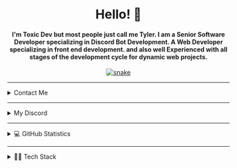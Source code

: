 <div align="center">
    <h1 align="center">Hello! 👋</h1>
    <h4 align="center">I'm <strong>Toxic Dev</strong> but most people just call me <strong>Tyler</strong>. 
      I am a Senior Software Developer specializing in Discord Bot Development. A Web Developer specializing in front end development. 
      and also well Experienced with all stages of the development cycle for dynamic web projects. </h4>
</div>

<div align="center">
    <a href="https://toxicdev.me">
        <img src="https://github.com/TheRealToxicDev/TheRealToxicDev/blob/output/github-contribution-grid-snake-dark.svg" alt="snake" />
    </a>
</div>

<hr />

<details>
    <summary>Contact Me</summary>
    <div>
        <samp>
            <h2 align="center">💌 You can contact me at:</h2>
            <p align="center">
                <a href="https://www.linkedin.com/in/therealtoxicdev" target="blank">
                    <img src="https://img.shields.io/badge/linkedin-%231DA1F2.svg?style=for-the-badge&logo=linkedin&logoColor=white" height="30" />
                </a>
            </p>
        </samp>
    </div>
</details>

<hr />

<details>
    <summary>My Discord</summary>
    <div>
        <samp>
            <h2 align="center">😎 you can reach me at:</h2>
            <p align="center">
                <a href="https://www.linkedin.com/in/zaid-hafeez-7084b0149/" target="blank">
                    <img src="https://img.shields.io/badge/linkedin-%231DA1F2.svg?style=for-the-badge&logo=linkedin&logoColor=white" height="30" />
                </a>
            </p>
        </samp>
    </div>
</details>

<hr />

<details>
  <summary>💻 GitHub Statistics</summary>
    <div>
        <h2 align="center">📊 They might be bad!</h2>
        <br />
        <p align="center">
            <a href="https://github.com/TheRealToxicDev">
                <img src="https://github-readme-streak-stats.herokuapp.com?user=TheRealToxicDev&theme=dark&hide_border=true&border_radius=10" />
            </a>
        </p>
        <p align="center">
            <a href="https://github.com/TheRealToxicDev">
                <img width="49.5%" src="https://github-readme-stats.vercel.app/api?username=TheRealToxicDev&show_icons=true&count_private=true&theme=react&hide_border=true&bg_color=0D1117" />
                <img width="49.5%" src="https://github-readme-activity-graph.cyclic.app/graph?username=TheRealToxicDev&bg_color=0D1117&color=5BCDEC&line=5BCDEC&point=FFFFFF&hide_border=true" />
            </a>
        </p>
    </div>
</details>

<hr />

<details>
    <summary>👨‍💻 Tech Stack</summary>
    <div>
        <h2 align="center"> ⚙️ Technologies I use </h2>
        <img src="https://skillicons.dev/icons?i=html,css,javascript,c,cpp,tailwindcss,nextjs,react,github,mongodb,github,linkedin,nodejs,git,express,vue,python,linux,gatsby,heroku,java,sql,&theme=dark" />
    </div>
</details>

